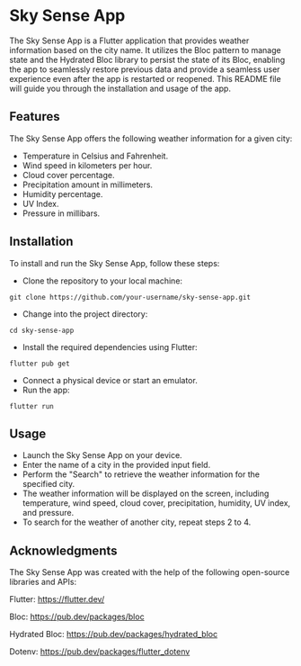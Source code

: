 # Sky Sense App

The Sky Sense App is a Flutter application that provides weather information based on the city name. It utilizes the Bloc pattern to manage state and the Hydrated Bloc library to persist the state of its Bloc, enabling the app to seamlessly restore previous data and provide a seamless user experience even after the app is restarted or reopened. This README file will guide you through the installation and usage of the app.

## Features

The Sky Sense App offers the following weather information for a given city:

- Temperature in Celsius and Fahrenheit.
- Wind speed in kilometers per hour.
- Cloud cover percentage.
- Precipitation amount in millimeters.
- Humidity percentage.
- UV Index.
- Pressure in millibars.

## Installation

To install and run the Sky Sense App, follow these steps:

- Clone the repository to your local machine:
```
git clone https://github.com/your-username/sky-sense-app.git
```
- Change into the project directory:
```
cd sky-sense-app
```
- Install the required dependencies using Flutter:
```
flutter pub get
```
- Connect a physical device or start an emulator.
- Run the app:
```
flutter run
```

## Usage

- Launch the Sky Sense App on your device.
- Enter the name of a city in the provided input field.
- Perform the "Search" to retrieve the weather information for the specified city.
- The weather information will be displayed on the screen, including temperature, wind speed, cloud cover, precipitation, humidity, UV index, and pressure.
- To search for the weather of another city, repeat steps 2 to 4.

## Acknowledgments

The Sky Sense App was created with the help of the following open-source libraries and APIs:

Flutter: https://flutter.dev/

Bloc: https://pub.dev/packages/bloc

Hydrated Bloc: https://pub.dev/packages/hydrated_bloc

Dotenv: https://pub.dev/packages/flutter_dotenv